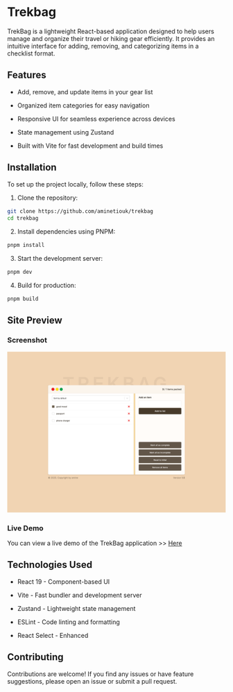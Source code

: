 # Trekbag

TrekBag is a lightweight React-based application designed to help users manage and organize their travel or hiking gear efficiently. It provides an intuitive interface for adding, removing, and categorizing items in a checklist format.

## Features

* Add, remove, and update items in your gear list

* Organized item categories for easy navigation

* Responsive UI for seamless experience across devices

* State management using Zustand

* Built with Vite for fast development and build times

## Installation

To set up the project locally, follow these steps:

1. Clone the repository:

```bash
git clone https://github.com/aminetiouk/trekbag
cd trekbag
```
2. Install dependencies using PNPM:

```bash
pnpm install
```

3. Start the development server:

```bash
pnpm dev
```

4. Build for production:

```bash
pnpm build
```

## Site Preview

### Screenshot
![trekbag screenshot](./public/Trekbag.png)

### Live Demo
You can view a live demo of the TrekBag application >> [Here](https://trekbag-eight.vercel.app/)


## Technologies Used

* React 19 - Component-based UI

* Vite - Fast bundler and development server

* Zustand - Lightweight state management

* ESLint - Code linting and formatting

* React Select - Enhanced 

## Contributing

Contributions are welcome! If you find any issues or have feature suggestions, please open an issue or submit a pull request.
